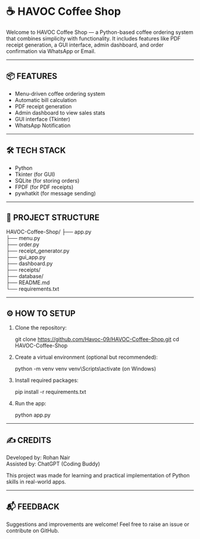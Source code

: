 ☕ HAVOC Coffee Shop
=====================

Welcome to HAVOC Coffee Shop — a Python-based coffee ordering system that combines simplicity with functionality. It includes features like PDF receipt generation, a GUI interface, admin dashboard, and order confirmation via WhatsApp or Email.

---------------------------
📦 FEATURES
---------------------------
- Menu-driven coffee ordering system
- Automatic bill calculation
- PDF receipt generation
- Admin dashboard to view sales stats
- GUI interface (Tkinter)
- WhatsApp Notification

---------------------------
🛠 TECH STACK
---------------------------
- Python
- Tkinter (for GUI)
- SQLite (for storing orders)
- FPDF (for PDF receipts)
- pywhatkit (for message sending)

---------------------------
📁 PROJECT STRUCTURE
---------------------------
HAVOC-Coffee-Shop/
├── app.py                   
├── menu.py               
├── order.py               
├── receipt_generator.py   
├── gui_app.py              
├── dashboard.py          
├── receipts/            
├── database/           
├── README.md             
└── requirements.txt      


---------------------------
⚙️ HOW TO SETUP
---------------------------

1. Clone the repository:

   git clone https://github.com/Havoc-09/HAVOC-Coffee-Shop.git
   cd HAVOC-Coffee-Shop

2. Create a virtual environment (optional but recommended):

   python -m venv venv
   venv\Scripts\activate  (on Windows)

3. Install required packages:

   pip install -r requirements.txt

4. Run the app:

   python app.py

---------------------------
✍️ CREDITS
---------------------------

Developed by: Rohan Nair  
Assisted by: ChatGPT (Coding Buddy)

This project was made for learning and practical implementation of Python skills in real-world apps.

---------------------------
📬 FEEDBACK
---------------------------

Suggestions and improvements are welcome!
Feel free to raise an issue or contribute on GitHub.
